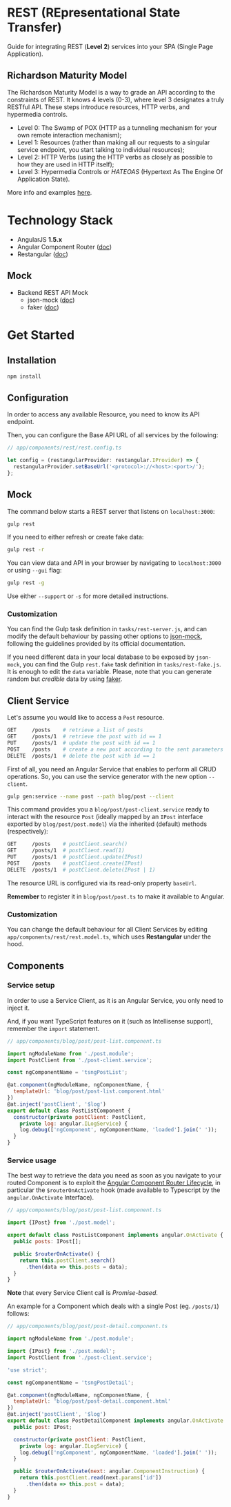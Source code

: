 # REST (REpresentational State Transfer)

Guide for integrating REST (**Level 2**) services into your SPA (Single Page Application).

## Richardson Maturity Model

The Richardson Maturity Model is a way to grade an API according to the constraints of REST.
It knows 4 levels (0-3), where level 3 designates a truly RESTful API.
These steps introduce resources, HTTP verbs, and hypermedia controls.

* Level 0: The Swamp of POX (HTTP as a tunneling mechanism for your own remote interaction mechanism);
* Level 1: Resources (rather than making all our requests to a singular service endpoint, you start talking to individual resources);
* Level 2: HTTP Verbs (using the HTTP verbs as closely as possible to how they are used in HTTP itself);
* Level 3: Hypermedia Controls or *HATEOAS* (Hypertext As The Engine Of Application State).

More info and examples [here](http://martinfowler.com/articles/richardsonMaturityModel.html).

# Technology Stack

* AngularJS **1.5.x**
* Angular Component Router ([doc](https://docs.angularjs.org/guide/component-router))
* Restangular ([doc](https://github.com/mgonto/restangular))

## Mock

* Backend REST API Mock
  * json-mock ([doc](https://github.com/therebelbeta/json-mock))
  * faker ([doc](https://github.com/marak/Faker.js))

# Get Started

## Installation

```bash
npm install
```

## Configuration

In order to access any available Resource, you need to know its API endpoint.

Then, you can configure the Base API URL of all services by the following:

```js
// app/components/rest/rest.config.ts

let config = (restangularProvider: restangular.IProvider) => {
  restangularProvider.setBaseUrl('<protocol>://<host>:<port>/');
};
```

## Mock

The command below starts a REST server that listens on `localhost:3000`:

```bash
gulp rest
```

If you need to either refresh or create fake data:

```bash
gulp rest -r
```

You can view data and API in your browser by navigating to `localhost:3000` or using `--gui` flag:

```bash
gulp rest -g
```

Use either `--support` or `-s` for more detailed instructions.

### Customization

You can find the Gulp task definition in `tasks/rest-server.js`, and can modify the default
behaviour by passing other options to [json-mock](https://github.com/therebelbeta/json-mock),
following the guidelines provided by its official documentation.

If you need different data in your local database to be exposed by `json-mock`,
you can find the Gulp `rest.fake` task definition in `tasks/rest-fake.js`. It is enough to
edit the `data` variable. Please, note that you can generate random but *credible* data
by using [faker](https://github.com/marak/Faker.js).

## Client Service

Let's assume you would like to access a `Post` resource.

```bash
GET     /posts    # retrieve a list of posts
GET     /posts/1  # retrieve the post with id == 1
PUT     /posts/1  # update the post with id == 1
POST    /posts    # create a new post according to the sent parameters
DELETE  /posts/1  # delete the post with id == 1
```

First of all, you need an Angular Service that enables to perform all CRUD operations.
So, you can use the service generator with the new option `--client`.

```bash
gulp gen:service --name post --path blog/post --client
```

This command provides you a `blog/post/post-client.service` ready to interact with the 
resource `Post` (ideally mapped by an `IPost` interface exported by `blog/post/post.model`)
via the inherited (default) methods (respectively):

```bash
GET     /posts    # postClient.search()
GET     /posts/1  # postClient.read(1)
PUT     /posts/1  # postClient.update(IPost)
POST    /posts    # postClient.create(IPost)
DELETE  /posts/1  # postClient.delete(IPost | 1)
```

The resource URL is configured via its read-only property `baseUrl`.

**Remember** to register it in `blog/post/post.ts` to make it available to Angular.

### Customization

You can change the default behaviour for all Client Services by editing `app/components/rest/rest.model.ts`, which uses **Restangular** under the hood.

## Components

### Service setup

In order to use a Service Client, as it is an Angular Service, you only need to inject it.

And, if you want TypeScript features on it (such as Intellisense support), remember the `import` statement.

```js
// app/components/blog/post/post-list.component.ts

import ngModuleName from './post.module';
import PostClient from './post-client.service';

const ngComponentName = 'tsngPostList';

@at.component(ngModuleName, ngComponentName, {
  templateUrl: 'blog/post/post-list.component.html'
})
@at.inject('postClient', '$log')
export default class PostListComponent {
  constructor(private postClient: PostClient,
    private log: angular.ILogService) {
    log.debug(['ngComponent', ngComponentName, 'loaded'].join(' '));
  }
}
```

### Service usage

The best way to retrieve the data you need as soon as you navigate to your routed Component
is to exploit the [Angular Component Router Lifecycle](https://docs.angularjs.org/guide/component-router#router-lifecycle-hooks),
in particular the `$routerOnActivate` hook (made available to Typescript by the `angular.OnActivate` Interface).

```js
// app/components/blog/post/post-list.component.ts

import {IPost} from './post.model';

export default class PostListComponent implements angular.OnActivate {
  public posts: IPost[];

  public $routerOnActivate() {
    return this.postClient.search()
      .then(data => this.posts = data);
  }
}
```

**Note** that every Service Client call is *Promise-based*.

An example for a Component which deals with a single Post (eg. `/posts/1`) follows:

```js
// app/components/blog/post/post-detail.component.ts

import ngModuleName from './post.module';

import {IPost} from './post.model';
import PostClient from './post-client.service';

'use strict';

const ngComponentName = 'tsngPostDetail';

@at.component(ngModuleName, ngComponentName, {
  templateUrl: 'blog/post/post-detail.component.html'
})
@at.inject('postClient', '$log')
export default class PostDetailComponent implements angular.OnActivate {
  public post: IPost;

  constructor(private postClient: PostClient,
    private log: angular.ILogService) {
    log.debug(['ngComponent', ngComponentName, 'loaded'].join(' '));
  }

  public $routerOnActivate(next: angular.ComponentInstruction) {
    return this.postClient.read(next.params['id'])
      .then(data => this.post = data);
  }
}
```
